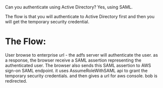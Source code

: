 Can you authenticate using Active Directory?
Yes, using SAML.

The flow is that you will authenticate to Active Directory first and then you will get the temporary security credential.

# The Flow:
User browse to enterprise url - the adfs server will authenticate the user.
as a response, the browser receive a SAML assertion representing the authenticated user.
The browser also sends this SAML assertion to AWS sign-on SAML endpoint.
it uses AssumeRoleWithSAML api to grant the temporary security credentials. and then gives a url for aws console.
bob is redirected.